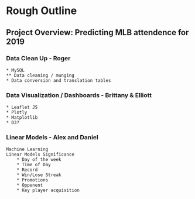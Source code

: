 # Rough Outline

## Project Overview: Predicting MLB attendence for 2019

### Data Clean Up - Roger
    * MySQL
    ** Data cleaning / munging
    * Data conversion and translation tables
### Data Visualization / Dashboards - Brittany & Elliott
    * Leaflet JS
    * Plotly
    * Matplotlib
    * D3?
### Linear Models - Alex and Daniel
    Machine Learning
    Linear Models Significance
        * Day of the week
        * Time of Day
        * Record
        * Win/Lose Streak
        * Promotions
        * Oppenent
        * Key player acquisition 
